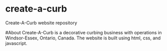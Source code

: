 # create-a-curb
Create-A-Curb website repository

#About
Create-A-Curb is a decorative curbing business with operations in Windsor-Essex, Ontario, Canada.
The website is built using html, css, and javascript.
